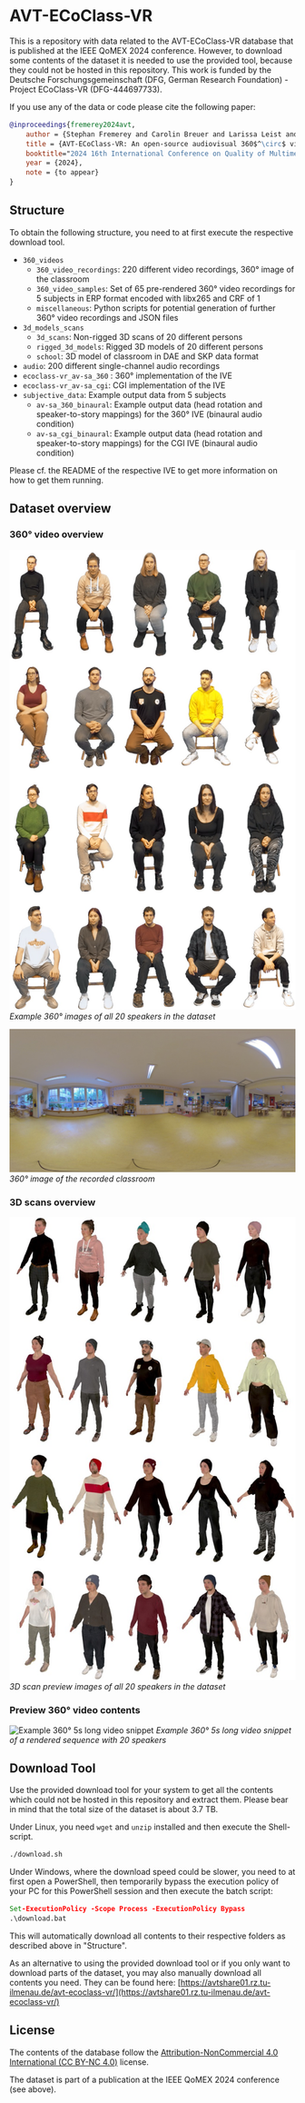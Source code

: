 # AVT-ECoClass-VR
This is a repository with data related to the AVT-ECoClass-VR database that is published at the IEEE QoMEX 2024 conference.
However, to download some contents of the dataset it is needed to use the provided tool, because they could not be hosted in this repository.
This work is funded by the Deutsche Forschungsgemeinschaft (DFG, German Research Foundation) - Project ECoClass-VR (DFG-444697733).

If you use any of the data or code please cite the following paper:

```bibtex
@inproceedings{fremerey2024avt,
    author = {Stephan Fremerey and Carolin Breuer and Larissa Leist and Maria Klatte and Janina Fels and Alexander Raake},
    title = {AVT-ECoClass-VR: An open-source audiovisual 360$^\circ$ video and immersive CGI multi-talker dataset to evaluate cognitive performance},
    booktitle="2024 16th International Conference on Quality of Multimedia Experience (QoMEX)",
    year = {2024},
    note = {to appear}
}
```

## Structure
To obtain the following structure, you need to at first execute the respective download tool.

* `360_videos`
    * `360_video_recordings`: 220 different video recordings, 360° image of the classroom
    * `360_video_samples`: Set of 65 pre-rendered 360° video recordings for 5 subjects in ERP format encoded with libx265 and CRF of 1
    * `miscellaneous`: Python scripts for potential generation of further 360° video recordings and JSON files
* `3d_models_scans`
    * `3d_scans`: Non-rigged 3D scans of 20 different persons
    * `rigged_3d_models`: Rigged 3D models of 20 different persons
    * `school`: 3D model of classroom in DAE and SKP data format
* `audio`: 200 different single-channel audio recordings
* `ecoclass-vr_av-sa_360` : 360° implementation of the IVE
* `ecoclass-vr_av-sa_cgi`: CGI implementation of the IVE
* `subjective_data`: Example output data from 5 subjects
    * `av-sa_360_binaural`: Example output data (head rotation and speaker-to-story mappings) for the 360° IVE (binaural audio condition)
    * `av-sa_cgi_binaural`: Example output data (head rotation and speaker-to-story mappings) for the CGI IVE (binaural audio condition)

Please cf. the README of the respective IVE to get more information on how to get them running.

## Dataset overview

### 360° video overview
![360° image of all 20 speakers in the dataset](github_images/360_speakers.jpg)
*Example 360° images of all 20 speakers in the dataset*

![360° image of the recorded classroom](github_images/360_classroom_image.jpg)
*360° image of the recorded classroom*

### 3D scans overview
![3D scan preview images of all 20 speakers in the dataset](github_images/cgi_speakers.jpg)
*3D scan preview images of all 20 speakers in the dataset*

### Preview 360° video contents
![Example 360° 5s long video snippet](github_images/360_example_scene_video.webp)
*Example 360° 5s long video snippet of a rendered sequence with 20 speakers*

## Download Tool
Use the provided download tool for your system to get all the contents which could not be hosted in this repository and extract them.
Please bear in mind that the total size of the dataset is about 3.7 TB.

Under Linux, you need `wget` and `unzip` installed and then execute the Shell-script.

```bash
./download.sh
```

Under Windows, where the download speed could be slower, you need to at first open a PowerShell, then temporarily bypass the execution policy of your PC for this PowerShell session and then execute the batch script:

```bat
Set-ExecutionPolicy -Scope Process -ExecutionPolicy Bypass
.\download.bat
```

This will automatically download all contents to their respective folders as described above in "Structure".

As an alternative to using the provided download tool or if you only want to download parts of the dataset, you may also manually download all contents you need. They can be found here: [https://avtshare01.rz.tu-ilmenau.de/avt-ecoclass-vr/](https://avtshare01.rz.tu-ilmenau.de/avt-ecoclass-vr/)

## License
The contents of the database follow the [Attribution-NonCommercial 4.0 International (CC BY-NC 4.0)](https://creativecommons.org/licenses/by-nc/4.0/) license.

The dataset is part of a publication at the IEEE QoMEX 2024 conference (see above).